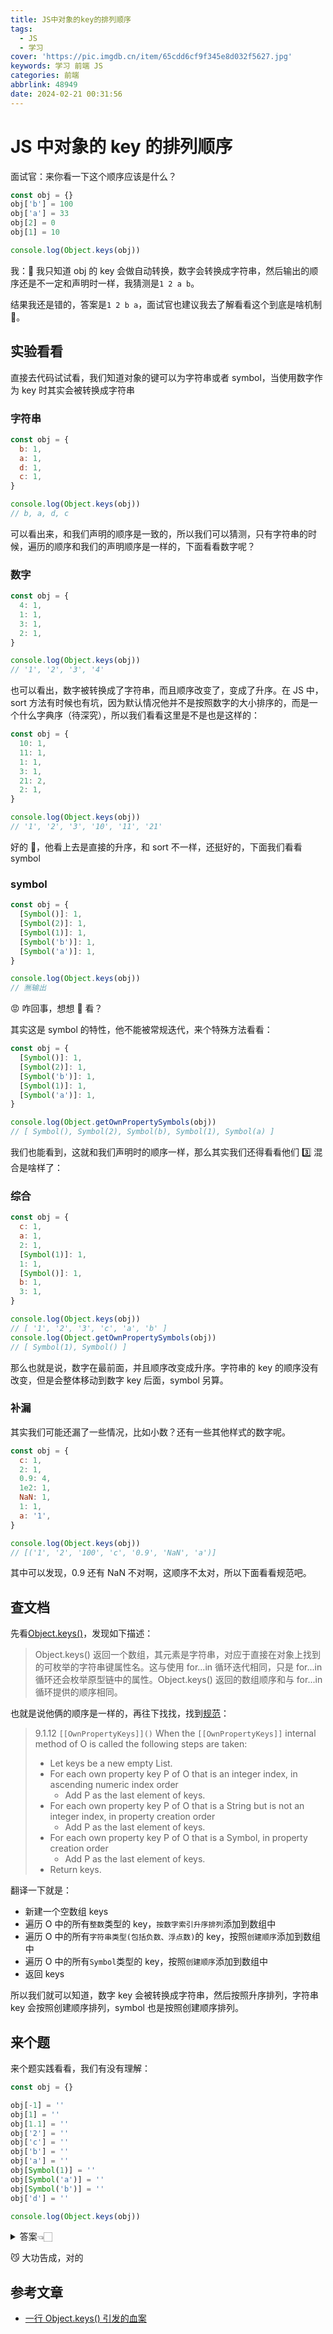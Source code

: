 ```yaml
---
title: JS中对象的key的排列顺序
tags:
  - JS
  - 学习
cover: 'https://pic.imgdb.cn/item/65cdd6cf9f345e8d032f5627.jpg'
keywords: 学习 前端 JS
categories: 前端
abbrlink: 48949
date: 2024-02-21 00:31:56
---
```


# JS 中对象的 key 的排列顺序

面试官：来你看一下这个顺序应该是什么？

```js
const obj = {}
obj['b'] = 100
obj['a'] = 33
obj[2] = 0
obj[1] = 10

console.log(Object.keys(obj))
```

我：🤡 我只知道 obj 的 key 会做自动转换，数字会转换成字符串，然后输出的顺序还是不一定和声明时一样，我猜测是`1 2 a b`。

结果我还是错的，答案是`1 2 b a`，面试官也建议我去了解看看这个到底是啥机制 🥴。

## 实验看看

直接去代码试试看，我们知道对象的键可以为字符串或者 symbol，当使用数字作为 key 时其实会被转换成字符串

### 字符串

```js
const obj = {
  b: 1,
  a: 1,
  d: 1,
  c: 1,
}

console.log(Object.keys(obj))
// b, a, d, c
```

可以看出来，和我们声明的顺序是一致的，所以我们可以猜测，只有字符串的时候，遍历的顺序和我们的声明顺序是一样的，下面看看数字呢？

### 数字

```js
const obj = {
  4: 1,
  1: 1,
  3: 1,
  2: 1,
}

console.log(Object.keys(obj))
// '1', '2', '3', '4'
```

也可以看出，数字被转换成了字符串，而且顺序改变了，变成了升序。在 JS 中，sort 方法有时候也有坑，因为默认情况他并不是按照数字的大小排序的，而是一个什么字典序（待深究），所以我们看看这里是不是也是这样的：

```js
const obj = {
  10: 1,
  11: 1,
  1: 1,
  3: 1,
  21: 2,
  2: 1,
}

console.log(Object.keys(obj))
// '1', '2', '3', '10', '11', '21'
```

好的 🤪，他看上去是直接的升序，和 sort 不一样，还挺好的，下面我们看看 symbol

### symbol

```js
const obj = {
  [Symbol()]: 1,
  [Symbol(2)]: 1,
  [Symbol(1)]: 1,
  [Symbol('b')]: 1,
  [Symbol('a')]: 1,
}

console.log(Object.keys(obj))
// 🈚️输出
```

😡 咋回事，想想 🤔 看？

其实这是 symbol 的特性，他不能被常规迭代，来个特殊方法看看：

```js
const obj = {
  [Symbol()]: 1,
  [Symbol(2)]: 1,
  [Symbol('b')]: 1,
  [Symbol(1)]: 1,
  [Symbol('a')]: 1,
}

console.log(Object.getOwnPropertySymbols(obj))
// [ Symbol(), Symbol(2), Symbol(b), Symbol(1), Symbol(a) ]
```

我们也能看到，这就和我们声明时的顺序一样，那么其实我们还得看看他们 3️⃣ 混合是啥样了：

### 综合

```js
const obj = {
  c: 1,
  a: 1,
  2: 1,
  [Symbol(1)]: 1,
  1: 1,
  [Symbol()]: 1,
  b: 1,
  3: 1,
}

console.log(Object.keys(obj))
// [ '1', '2', '3', 'c', 'a', 'b' ]
console.log(Object.getOwnPropertySymbols(obj))
// [ Symbol(1), Symbol() ]
```

那么也就是说，数字在最前面，并且顺序改变成升序。字符串的 key 的顺序没有改变，但是会整体移动到数字 key 后面，symbol 另算。

### 补漏

其实我们可能还漏了一些情况，比如小数？还有一些其他样式的数字呢。

```js
const obj = {
  c: 1,
  2: 1,
  0.9: 4,
  1e2: 1,
  NaN: 1,
  1: 1,
  a: '1',
}

console.log(Object.keys(obj))
// [('1', '2', '100', 'c', '0.9', 'NaN', 'a')]
```

其中可以发现，0.9 还有 NaN 不对啊，这顺序不太对，所以下面看看规范吧。

## 查文档

先看[Object.keys()](https://developer.mozilla.org/zh-CN/docs/Web/JavaScript/Reference/Global_Objects/Object/keys)，发现如下描述：

> Object.keys() 返回一个数组，其元素是字符串，对应于直接在对象上找到的可枚举的字符串键属性名。这与使用 for...in 循环迭代相同，只是 for...in 循环还会枚举原型链中的属性。Object.keys() 返回的数组顺序和与 for...in 循环提供的顺序相同。

也就是说他俩的顺序是一样的，再往下找找，找到[规范](https://262.ecma-international.org/6.0/#sec-ordinary-object-internal-methods-and-internal-slots-ownpropertykeys)：

> 9.1.12 `[[OwnPropertyKeys]]()`
> When the `[[OwnPropertyKeys]]` internal method of O is called the following steps are taken:
>
> - Let keys be a new empty List.
> - For each own property key P of O that is an integer index, in ascending numeric index order
>   - Add P as the last element of keys.
> - For each own property key P of O that is a String but is not an integer index, in property creation order
>   - Add P as the last element of keys.
> - For each own property key P of O that is a Symbol, in property creation order
>   - Add P as the last element of keys.
> - Return keys.

翻译一下就是：

- 新建一个空数组 keys
- 遍历 O 中的所有`整数`类型的 key，`按数字索引升序排列`添加到数组中
- 遍历 O 中的所有`字符串类型(包括负数、浮点数)`的 key，按照`创建顺序`添加到数组中
- 遍历 O 中的所有`Symbol`类型的 key，按照`创建顺序`添加到数组中
- 返回 keys

所以我们就可以知道，数字 key 会被转换成字符串，然后按照升序排列，字符串 key 会按照创建顺序排列，symbol 也是按照创建顺序排列。

## 来个题

来个题实践看看，我们有没有理解：

```js
const obj = {}

obj[-1] = ''
obj[1] = ''
obj[1.1] = ''
obj['2'] = ''
obj['c'] = ''
obj['b'] = ''
obj['a'] = ''
obj[Symbol(1)] = ''
obj[Symbol('a')] = ''
obj[Symbol('b')] = ''
obj['d'] = ''

console.log(Object.keys(obj))
```

<details>
  <summary>答案👈🏻</summary>
  <pre>['1', '2', '-1', '1.1', 'c', 'b', 'a', 'd']
</pre>
</details>

😼 大功告成，对的

## 参考文章

- [一行 Object.keys() 引发的血案](https://juejin.cn/post/7041049741458669576)
